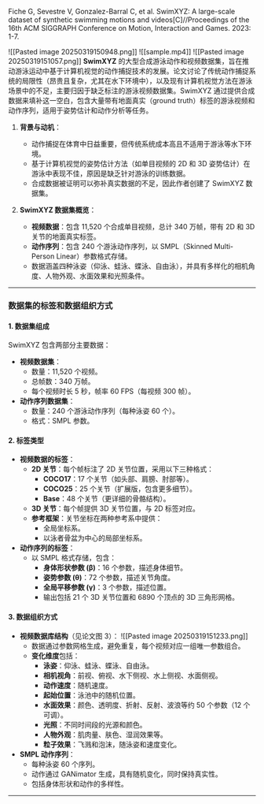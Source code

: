 Fiche G, Sevestre V, Gonzalez-Barral C, et al. SwimXYZ: A large-scale dataset of synthetic swimming motions and videos[C]//Proceedings of the 16th ACM SIGGRAPH Conference on Motion, Interaction and Games. 2023: 1-7.

![[Pasted image 20250319150948.png]]
![[sample.mp4]]
![[Pasted image 20250319151057.png]]
 **SwimXYZ** 的大型合成游泳动作和视频数据集，旨在推动游泳运动中基于计算机视觉的动作捕捉技术的发展。论文讨论了传统动作捕捉系统的局限性（昂贵且复杂，尤其在水下环境中），以及现有计算机视觉方法在游泳场景中的不足，主要归因于缺乏标注的游泳视频数据集。SwimXYZ 通过提供合成数据来填补这一空白，包含大量带有地面真实（ground truth）标签的游泳视频和动作序列，适用于姿势估计和动作分析等任务。
1. **背景与动机**：
   - 动作捕捉在体育中日益重要，但传统系统成本高且不适用于游泳等水下环境。
   - 基于计算机视觉的姿势估计方法（如单目视频的 2D 和 3D 姿势估计）在游泳中表现不佳，原因是缺乏针对游泳的训练数据。
   - 合成数据被证明可以弥补真实数据的不足，因此作者创建了 SwimXYZ 数据集。

2. **SwimXYZ 数据集概览**：
   - **视频数据**：包含 11,520 个合成单目视频，总计 340 万帧，带有 2D 和 3D 关节的地面真实标签。
   - **动作序列**：包含 240 个游泳动作序列，以 SMPL（Skinned Multi-Person Linear）参数格式存储。
   - 数据涵盖四种泳姿（仰泳、蛙泳、蝶泳、自由泳），并具有多样化的相机角度、人物外观、水面效果和光照条件。

---

### **数据集的标签和数据组织方式**

#### **1. 数据集组成**
SwimXYZ 包含两部分主要数据：
- **视频数据集**：
  - 数量：11,520 个视频。
  - 总帧数：340 万帧。
  - 每个视频时长 5 秒，帧率 60 FPS（每视频 300 帧）。
- **动作序列数据集**：
  - 数量：240 个游泳动作序列（每种泳姿 60 个）。
  - 格式：SMPL 参数。

#### **2. 标签类型**
- **视频数据的标签**：
  - **2D 关节**：每个帧标注了 2D 关节位置，采用以下三种格式：
    - **COCO17**：17 个关节（如头部、肩膀、肘部等）。
    - **COCO25**：25 个关节（扩展版，包含更多细节）。
    - **Base**：48 个关节（更详细的骨骼结构）。
  - **3D 关节**：每个帧提供 3D 关节位置，与 2D 标签对应。
  - **参考框架**：关节坐标在两种参考系中提供：
    - 全局坐标系。
    - 以泳者骨盆为中心的局部坐标系。
- **动作序列的标签**：
  - 以 SMPL 格式存储，包含：
    - **身体形状参数 (β)**：16 个参数，描述身体细节。
    - **姿势参数 (θ)**：72 个参数，描述关节角度。
    - **全局平移参数 (γ)**：3 个参数，描述位置。
    - 输出包括 21 个 3D 关节位置和 6890 个顶点的 3D 三角形网格。

#### **3. 数据组织方式**
- **视频数据库结构**（见论文图 3）：
![[Pasted image 20250319151233.png]]
  - 数据通过参数网格生成，避免重复，每个视频对应一组唯一参数组合。
  - **变化维度**包括：
    - **泳姿**：仰泳、蛙泳、蝶泳、自由泳。
    - **相机视角**：前视、俯视、水下侧视、水上侧视、水面侧视。
    - **动作速度**：随机速度。
    - **起始位置**：泳池中的随机位置。
    - **水面效果**：颜色、透明度、折射、反射、波浪等约 50 个参数（12 个可调）。
    - **光照**：不同时间段的光源和颜色。
    - **人物外观**：肌肉量、肤色、湿润效果等。
    - **粒子效果**：飞溅和泡沫，随泳姿和速度变化。
- **SMPL 动作序列**：
  - 每种泳姿 60 个序列。
  - 动作通过 GANimator 生成，具有随机变化，同时保持真实性。
  - 包括身体形状和动作的多样性。
----
